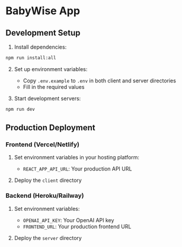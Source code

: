 # BabyWise App

## Development Setup

1. Install dependencies:
```bash
npm run install:all
```

2. Set up environment variables:
   - Copy `.env.example` to `.env` in both client and server directories
   - Fill in the required values

3. Start development servers:
```bash
npm run dev
```

## Production Deployment

### Frontend (Vercel/Netlify)
1. Set environment variables in your hosting platform:
   - `REACT_APP_API_URL`: Your production API URL

2. Deploy the `client` directory

### Backend (Heroku/Railway)
1. Set environment variables:
   - `OPENAI_API_KEY`: Your OpenAI API key
   - `FRONTEND_URL`: Your production frontend URL

2. Deploy the `server` directory 